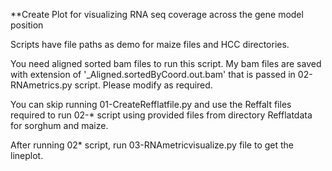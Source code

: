 **Create Plot for visualizing RNA seq coverage across the gene model position

Scripts have file paths as demo for maize files and HCC directories. 

You need aligned sorted bam files to run this script. My bam files are saved with extension of '_Aligned.sortedByCoord.out.bam' that is passed in 02-RNAmetrics.py script. Please modify as required. 

You can skip running 01-CreateRefflatfile.py and use the Reffalt files required to run 02-* script using provided files from directory Refflatdata for sorghum and maize.

After running 02* script, run 03-RNAmetricvisualize.py file to get the lineplot. 
